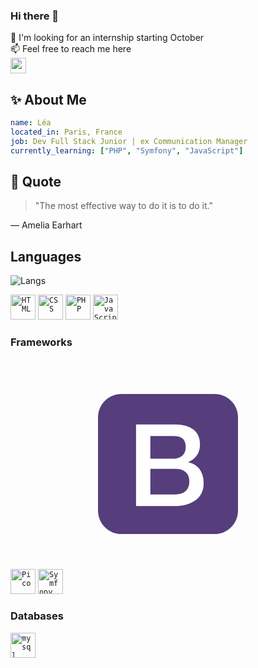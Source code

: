 ### Hi there 👋

🔭 I'm looking for an internship starting October  
📫 Feel free to reach me here  
<a href="mailto:hadida.lea@gmail.com"><img src="https://img.shields.io/badge/gmail-EA4335.svg?&style=for-the-badge&logo=gmail&logoColor=white" height=25></a>

## ✨ About Me

```yaml
name: Léa
located_in: Paris, France
job: Dev Full Stack Junior | ex Communication Manager
currently_learning: ["PHP", "Symfony", "JavaScript"]
```

## 💬 Quote

> "The most effective way to do it is to do it."

— Amelia Earhart

## Languages 

![Langs](https://github-readme-stats.vercel.app/api/top-langs/?username=leahad&layout=compact&langs_count=20&theme=dark)

<code><img title="HTML" height="40" src="images/html.svg"></code>
<code><img title="CSS" height="40" src="images/css.svg"></code>
<code><img title="PHP" height="40" src="images/php.svg"></code>
<code><img title="JavaScript" height="40" src="images/js.svg"></code>

### Frameworks

<code><svg xmlns="http://www.w3.org/2000/svg" height="800" width="1200" viewBox="-91.8 -153 795.6 918"><path d="M612 510c0 56.1-45.9 102-102 102H102C45.9 612 0 566.1 0 510V102C0 45.9 45.9 0 102 0h408c56.1 0 102 45.9 102 102z" fill="#563D7C"/><path d="M166.3 133h173.5c32 0 57.7 7.3 77 22 19.3 14.7 29 36.8 29 66.5 0 18-4.4 33.4-13.2 46.2-8.8 12.8-21.4 22.8-37.8 29.8v1c22 4.7 38.7 15.1 50 31.2 11.3 16.2 17 36.4 17 60.8 0 14-2.5 27.1-7.5 39.2-5 12.2-12.8 22.7-23.5 31.5s-24.3 15.8-41 21c-16.7 5.2-36.5 7.8-59.5 7.8h-164zm62.5 149.5h102c15 0 27.5-4.2 37.5-12.8 10-8.6 15-20.8 15-36.8 0-18-4.5-30.7-13.5-38-9-7.3-22-11-39-11h-102zm0 156.5h110.5c19 0 33.8-4.9 44.2-14.8 10.5-9.8 15.8-23.8 15.8-41.8 0-17.7-5.2-31.2-15.8-40.8-10.6-9.6-25.2-14.2-44.2-14.2H228.8z" fill="#FFF"/></svg></code>
<code><img title="Pico" height="40" src="images/pico.svg"></code>
<code><img title="Symfony" height="40" src="images/symfony.svg"></code>

### Databases
<code><img title="mysql" height="40" src="images/mysql.svg"></code>


<!--
**leahad/leahad** is a ✨ _special_ ✨ repository because its `README.md` (this file) appears on your GitHub profile.

Here are some ideas to get you started:

- 🔭 I’m currently working on ...
- 🌱 I’m currently learning ...
- 👯 I’m looking to collaborate on ...
- 🤔 I’m looking for help with ...
- 💬 Ask me about ...
- 📫 How to reach me: ...
- 😄 Pronouns: ...
- ⚡ Fun fact: ...
-->
